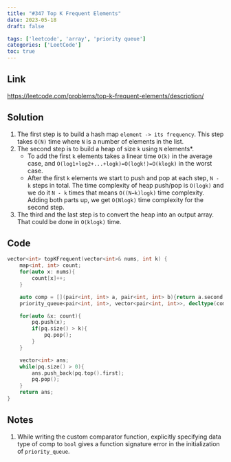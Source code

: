 ```yaml
---
title: "#347 Top K Frequent Elements"
date: 2023-05-18
draft: false

tags: ['leetcode', 'array', 'priority queue']
categories: ['LeetCode']
toc: true
---
```

## Link
https://leetcode.com/problems/top-k-frequent-elements/description/

## Solution
1. The first step is to build a hash map `element -> its frequency`. This step takes `O(N)` time where `N` is a number of elements in the list.
2. The second step is to build a heap of size `k` using `N` elements*. 
    - To add the first `k` elements takes a linear time `O(k)` in the average case, and `O(log1+log2+...+logk)=O(logk!)=O(klogk)` in the worst case. 
    - After the first `k` elements we start to push and pop at each step, `N - k` steps in total. The time complexity of heap push/pop is `O(logk)` and we do it `N - k` times that means `O((N−k)logk)` time complexity. Adding both parts up, we get `O(Nlogk)` time complexity for the second step.
3. The third and the last step is to convert the heap into an output array. That could be done in `O(klogk)` time.

## Code
```c++
vector<int> topKFrequent(vector<int>& nums, int k) {
    map<int, int> count;
    for(auto x: nums){
        count[x]++;
    }

    auto comp = [](pair<int, int> a, pair<int, int> b){return a.second > b.second;};
    priority_queue<pair<int, int>, vector<pair<int, int>>, decltype(comp)> pq(comp);

    for(auto &x: count){
        pq.push(x);
        if(pq.size() > k){
            pq.pop();
        }
    }

    vector<int> ans;
    while(pq.size() > 0){
        ans.push_back(pq.top().first);
        pq.pop();
    }
    return ans;
}
```

## Notes
1. While writing the custom comparator function, explicitly specifying data type of comp to `bool` gives a function signature error in the initialization of `priority_queue`.
